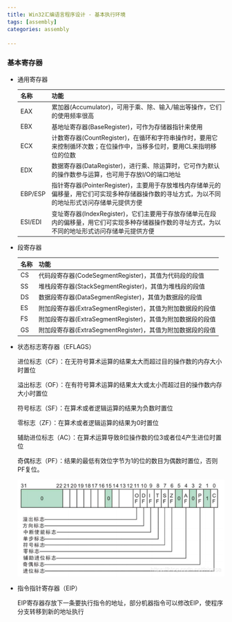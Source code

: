 ```yaml
---
title: Win32汇编语言程序设计 - 基本执行环境
tags: [assembly]
categories: assembly

---
```


### 基本寄存器

* 通用寄存器

  | 名称    | 功能                                                         |
  | ------- | ------------------------------------------------------------ |
  | EAX     | 累加器(Accumulator)，可用于乘、除、输入/输出等操作，它们的使用频率很高 |
  | EBX     | 基地址寄存器(BaseRegister)，可作为存储器指针来使用           |
  | ECX     | 计数寄存器(CountRegister)，在循环和字符串操作时，要用它来控制循环次数；在位操作中，当移多位时，要用CL来指明移位的位数 |
  | EDX     | 数据寄存器(DataRegister)，进行乘、除运算时，它可作为默认的操作数参与运算，也可用于存放I/O的端口地址 |
  | EBP/ESP | 指针寄存器(PointerRegister)，主要用于存放堆栈内存储单元的偏移量，用它们可实现多种存储器操作数的寻址方式，为以不同的地址形式访问存储单元提供方便 |
  | ESI/EDI | 变址寄存器(IndexRegister)，它们主要用于存放存储单元在段内的偏移量，用它们可实现多种存储器操作数的寻址方式，为以不同的地址形式访问存储单元提供方便 |

* 段寄存器

  | 名称 | 功能                                                       |
  | ---- | ---------------------------------------------------------- |
  | CS   | 代码段寄存器(CodeSegmentRegister)，其值为代码段的段值      |
  | SS   | 堆栈段寄存器(StackSegmentRegister)，其值为堆栈段的段值     |
  | DS   | 数据段寄存器(DataSegmentRegister)，其值为数据段的段值      |
  | ES   | 附加段寄存器(ExtraSegmentRegister)，其值为附加数据段的段值 |
  | FS   | 附加段寄存器(ExtraSegmentRegister)，其值为附加数据段的段值 |
  | GS   | 附加段寄存器(ExtraSegmentRegister)，其值为附加数据段的段值 |

  

* 状态标志寄存器（EFLAGS）

  进位标志（CF）：在无符号算术运算的结果太大而超过目的操作数的内存大小时置位

  溢出标志（OF）：在有符号算术运算的结果太大或太小而超过目的操作数内存大小时置位

  符号标志（SF）：在算术或者逻辑运算的结果为负数时置位

  零标志（ZF）：在算术或者逻辑运算的结果为0时置位

  辅助进位标志（AC）：在算术运算导致8位操作数的位3或者位4产生进位时置位

  奇偶标志（PF）：结果的最低有效位字节为1的位的数目为偶数时置位，否则PF复位。

  ![image-20220219212432533](images/image-20220219212432533.png)

* 指令指针寄存器（EIP）

  EIP寄存器存放下一条要执行指令的地址，部分机器指令可以修改EIP，使程序分支转移到新的地址执行



